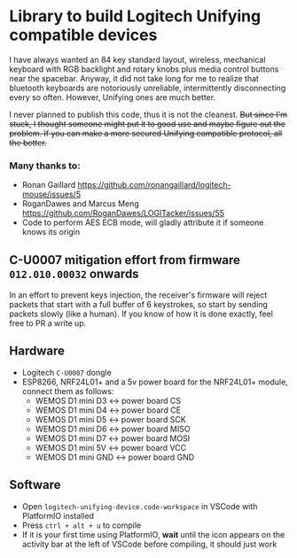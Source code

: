 # Library to build Logitech Unifying compatible devices
I have always wanted an 84 key standard layout, wireless, mechanical keyboard with RGB backlight and rotary knobs plus media control buttons near the spacebar. Anyway, it did not take long for me to realize that bluetooth keyboards are notoriously unreliable, intermittently disconnecting every so often. However, Unifying ones are much better.

I never planned to publish this code, thus it is not the cleanest. ~~But since I'm stuck, I thought someone might put it to good use and maybe figure out the problem. If you can make a more secured Unifying compatible protocol, all the better.~~

### Many thanks to:
- Ronan Gaillard https://github.com/ronangaillard/logitech-mouse/issues/5
- RoganDawes and Marcus Meng https://github.com/RoganDawes/LOGITacker/issues/55
- Code to perform AES ECB mode, will gladly attribute it if someone knows its origin

## C-U0007 mitigation effort from firmware `012.010.00032` onwards
In an effort to prevent keys injection, the receiver's firmware will reject packets that start with a full buffer of 6 keystrokes, so start by sending packets slowly (like a human). If you know of how it is done exactly, feel free to PR a write up.

## Hardware
- Logitech ```C-U0007``` dongle
- ESP8266, NRF24L01+ and a 5v power board for the NRF24L01+ module, connect them as follows:
  - WEMOS D1 mini D3 <-> power board CS
  - WEMOS D1 mini D4 <-> power board CE
  - WEMOS D1 mini D5 <-> power board SCK
  - WEMOS D1 mini D6 <-> power board MISO
  - WEMOS D1 mini D7 <-> power board MOSI
  - WEMOS D1 mini 5V <-> power board VCC
  - WEMOS D1 mini GND <-> power board GND

## Software
- Open ```logitech-unifying-device.code-workspace``` in VSCode with PlatformIO installed
- Press ```ctrl + alt + u``` to compile
- If it is your first time using PlatformIO, **wait** until the icon appears on the activity bar at the left of VSCode before compiling, it should just work
